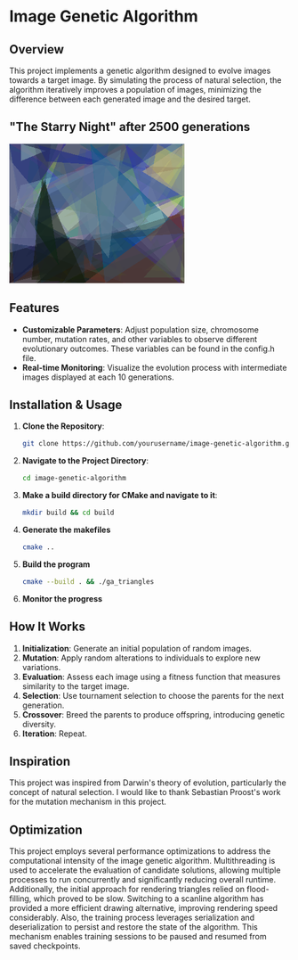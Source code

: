 # Image Genetic Algorithm

## Overview

This project implements a genetic algorithm designed to evolve images towards a target image. By simulating the process of natural selection, the algorithm iteratively improves a population of images, minimizing the difference between each generated image and the desired target.

## "The Starry Night" after 2500 generations
![alt text](https://github.com/Bill-1/Genetic-Image-Generation/blob/main/assets/night/250.png)
## Features

- **Customizable Parameters**: Adjust population size, chromosome number, mutation rates, and other variables to observe different evolutionary outcomes. These variables can be found in the config.h file.
- **Real-time Monitoring**: Visualize the evolution process with intermediate images displayed at each 10 generations.

## Installation & Usage

1. **Clone the Repository**:
   ```bash
   git clone https://github.com/yourusername/image-genetic-algorithm.git

2. **Navigate to the Project Directory**:
   ```bash
   cd image-genetic-algorithm 
3. **Make a build directory for CMake and navigate to it**:
   ```bash
   mkdir build && cd build
4. **Generate the makefiles**
   ```bash
   cmake ..
5. **Build the program**
   ```bash
   cmake --build . && ./ga_triangles
6. **Monitor the progress**

## How It Works

1. **Initialization**: Generate an initial population of random images.
2. **Mutation**: Apply random alterations to individuals to explore new variations.  
3. **Evaluation**: Assess each image using a fitness function that measures similarity to the target image.
4. **Selection**: Use tournament selection to choose the parents for the next generation.
5. **Crossover**: Breed the parents to produce offspring, introducing genetic diversity.
6. **Iteration**: Repeat.

## Inspiration

This project was inspired from Darwin's theory of evolution, particularly the concept of natural selection. 
I would like to thank Sebastian Proost's work for the mutation mechanism in this project.

## Optimization

This project employs several performance optimizations to address the computational intensity of the image genetic algorithm. Multithreading is used to accelerate the evaluation of candidate solutions, allowing multiple processes to run concurrently and significantly reducing overall runtime. Additionally, the initial approach for rendering triangles relied on flood-filling, which proved to be slow. Switching to a scanline algorithm has provided a more efficient drawing alternative, improving rendering speed considerably. Also, the training process leverages serialization and deserialization to persist and restore the state of the algorithm. This mechanism enables training sessions to be paused and resumed from saved checkpoints.





